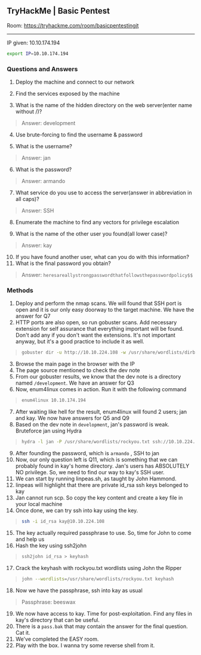 ## TryHackMe | Basic Pentest
Room: https://tryhackme.com/room/basicpentestingjt

---
IP given: 10.10.174.194
```bash
export IP=10.10.174.194
```

### Questions and Answers


1. Deploy the machine and connect to our network

2. Find the services exposed by the machine

3. What is the name of the hidden directory on the web server(enter name without /)?
> Answer: development

4. Use brute-forcing to find the username & password

5. What is the username?
> Answer: jan
6. What is the password?
> Answer: armando
7. What service do you use to access the server(answer in abbreviation in all caps)?
> Answer: SSH
8. Enumerate the machine to find any vectors for privilege escalation

9. What is the name of the other user you found(all lower case)?
> Answer: kay
10. If you have found another user, what can you do with this information?
11. What is the final password you obtain?
> Answer: `heresareallystrongpasswordthatfollowsthepasswordpolicy$$`

### Methods

1. Deploy and perform the nmap scans. We will found that SSH port is open and it is our only easy doorway to the target machine. We have the answer for Q7
2. HTTP ports are also open, so run gobuster scans. Add necessary extension for self assurance that everything important will be found. Don't add any if you don't want the extensions. It's not important anyway, but it's a good practice to include it as well.
> ```bash
> gobuster dir -u http://10.10.224.108 -w /usr/share/wordlists/dirbuster/directory-list-2.3-medium.txt -x php,css,js,html,txt,py,cgi,sh
> ```

3. Browse the main page in the browser with the IP
4. The page source mentioned to check the dev note
5. From our gobuster results, we know that the dev note is a directory named `/development`. We have an answer for Q3
6. Now, enum4linux comes in action. Run it with the following command
> ```bash
> enum4linux 10.10.174.194
> ```
7. After waiting like hell for the result, enum4linux will found 2 users; jan and kay. We now have answers for Q5 and Q9
8. Based on the dev note in `development`, jan's password is weak. Bruteforce jan using Hydra
> ```bash
> hydra -l jan -P /usr/share/wordlists/rockyou.txt ssh://10.10.224.108
> ```
9. After founding the password, which is `armando` , SSH to jan
10. Now, our only question left is Q11, which is something that we can probably found in kay's home directory. Jan's users has ABSOLUTELY NO privilege. So, we need to find our way to kay's SSH user.
11. We can start by running linpeas.sh, as taught by John Hammond. 
12. linpeas will highlight that there are private id_rsa ssh keys belonged to kay
13. Jan cannot run scp. So copy the key content and create a key file in your local machine
14. Once done, we can try ssh into kay using the key.
> ```bash
> ssh -i id_rsa kay@10.10.224.108
> ```

15. The key actually required passphrase to use. So, time for John to come and help us
16. Hash the key using ssh2john
> ```bash
> ssh2john id_rsa > keyhash
> ```
17. Crack the keyhash with rockyou.txt wordlists using John the Ripper
> ```bash
> john --wordlists=/usr/share/wordlists/rockyou.txt keyhash
> ```
18. Now we have the passphrase, ssh into kay as usual
> Passphrase: beeswax
19. We now have access to kay. Time for post-exploitation. Find any files in kay's directory that can be useful.
20. There is a `pass.bak` that may contain the answer for the final question. Cat it. 
21. We've completed the EASY room. 
22. Play with the box. I wanna try some reverse shell from it. 